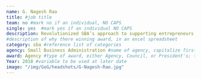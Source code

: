 ```yaml
---
name: G. Nagesh Rao
title: #job title
team: no #mark no if an individual, NO CAPS
single: yes  #mark yes if an individual NO CAPS
description: Revolutionized SBA’s approach to supporting entrepreneurs in innovation, startup, and technology fields. Nagesh’s cutting-edge approaches have helped small businesses more easily access $2.5 billion/year in R&D funding and helped SBA fund 187 startup accelerator programs, serving more than 5,000 new small businesses.
#description of why there winning award, in an excel spreadsheet
category: sba #reference list of categories
agency: Small Business Administration #name of agency, capitalize first letter of each name
award: Agency #type of award, either Agency, Council, or President's; this is case sensitive so make sure to match the options listed exactly. This section generates the format of the card
Year: 2018 #variable to be used at later date
image: "/img/GoG/headshots/G-Nagesh-Rao.jpg"
---
```

